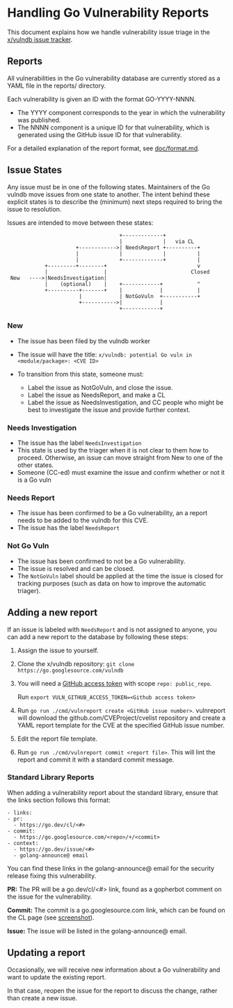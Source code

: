 # Handling Go Vulnerability Reports

This document explains how we handle vulnerability issue triage in the
[x/vulndb issue tracker](http://github.com/golang/vulndb).

## Reports

All vulnerabilities in the Go vulnerability database are currently stored as a
YAML file in the reports/ directory.

Each vulnerability is given an ID with the format GO-YYYY-NNNN.

- The YYYY component corresponds to the year in which the vulnerability was
  published.
- The NNNN component is a unique ID for that vulnerability, which is generated
  using the GitHub issue ID for that vulnerability.

For a detailed explanation of the report format, see [doc/format.md](format.md).

## Issue States

Any issue must be in one of the following states. Maintainers of the Go vulndb
move issues from one state to another. The intent behind these explicit states
is to describe the (minimum) next steps required to bring the issue to
resolution.

Issues are intended to move between these states:

```
                                    +-------------+
                                    |             |   via CL
                      +------------>| NeedsReport +----------+
                      |             |             |          |
                      |             +-------------+          |
            +---------+--------+                             v
            |                  |                           Closed
 New   ---->|NeedsInvestigation|
            |    (optional)    |    +------------+           ^
            +----------+-------+    |            |           |
                       |            | NotGoVuln  +-----------+
                       +----------->|            |
                                    +------------+
```

### New

- The issue has been filed by the vulndb worker
- The issue will have the title: `x/vulndb: potential Go vuln in <module/package>: <CVE ID>`
- To transition from this state, someone must:

  - Label the issue as NotGoVuln, and close the issue.
  - Label the issue as NeedsReport, and make a CL
  - Label the issue as NeedsInvestigation, and CC people who might be best to
    investigate the issue and provide further context.

### Needs Investigation

- The issue has the label `NeedsInvestigation`
- This state is used by the triager when it is not clear to them how to
  proceed. Otherwise, an issue can move straight from New to one of the other
  states.
- Someone (CC-ed) must examine the issue and confirm whether or not it is a Go vuln

### Needs Report

- The issue has been confirmed to be a Go vulnerability, an a report needs to
  be added to the vulndb for this CVE.
- The issue has the label `NeedsReport`

### Not Go Vuln

- The issue has been confirmed to not be a Go vulnerability.
- The issue is resolved and can be closed.
- The `NotGoVuln` label should be applied at the time the issue is closed for
  tracking purposes (such as data on how to improve the automatic triager).

## Adding a new report

If an issue is labeled with `NeedsReport` and is not assigned to anyone, you
can add a new report to the database by following these steps:

1. Assign the issue to yourself.
2. Clone the x/vulndb repository: `git clone https://go.googlesource.com/vulndb`
3. You will need a
   [GitHub access token](https://docs.github.com/en/authentication/keeping-your-account-and-data-secure/creating-a-personal-access-token)
   with scope `repo: public_repo`.

   Run `export VULN_GITHUB_ACCESS_TOKEN=<Github access token>`   
4. Run `go run ./cmd/vulnreport create <GitHub issue number>`.
   vulnreport will download the github.com/CVEProject/cvelist repository and
   create a YAML report template for the CVE at the specified GitHub issue
   number.
5. Edit the report file template.
6. Run `go run ./cmd/vulnreport commit <report file>`. This will lint the
   report and commit it with a standard commit message.

### Standard Library Reports

When adding a vulnerability report about the standard library, ensure that the  links  section
follows this format:

  ```
  - links:
  - pr:
    - https://go.dev/cl/<#>
  - commit:
    - https://go.googlesource.com/<repo>/+/<commit>
  - context:
    - https://go.dev/issue/<#>
    - golang-announce@ email
  ```

You can find these links in the golang-announce@ email for the security release fixing this vulnerability.

**PR:** The PR will be a go.dev/cl/<#> link, found as a gopherbot comment on the issue for the vulnerability.

**Commit:** The commit is a go.googlesource.com link, which can be found on the CL page (see
[screenshot](https://user-images.githubusercontent.com/51683211/156475820-f671bcf5-d21e-4a25-ad3c-ee047ac91b91.png)).

**Issue:** The issue will be listed in the golang-announce@ email.

## Updating a report

Occasionally, we will receive new information about a Go vulnerability and want
to update the existing report.

In that case, reopen the issue for the report to discuss the change, rather
than create a new issue.
